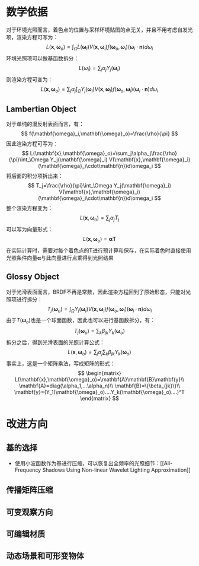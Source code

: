 # 数学依据
对于环境光照而言，着色点的位置与采样环境贴图的点无关，并且不用考虑自发光项，渲染方程可写为：
$$
L(\mathbf{x},\mathbf{\omega}_o)=\int_\Omega L(\mathbf{\omega}_i)V(\mathbf{x},\mathbf{\omega}_i)f(\mathbf{\omega}_o,\mathbf{\omega}_i)(\mathbf{\omega}_i\cdot\mathbf{n})d\omega_i
$$
环境光照项可以做基函数拆分：
$$
L(\omega_i)=\sum_j\alpha_jY_j(\mathbf{\omega}_i)
$$
则渲染方程可变为：
$$
L(\mathbf{x},\mathbf{\omega}_o)=\sum_j\alpha_j\int_\Omega Y_j(\mathbf{\omega}_i) V(\mathbf{x},\mathbf{\omega}_i)f(\mathbf{\omega}_o,\mathbf{\omega}_i)(\mathbf{\omega}_i\cdot\mathbf{n})d\omega_i
$$
## Lambertian Object
对于单纯的漫反射表面而言，有：
$$
f(\mathbf{\omega}_i,\mathbf{\omega}_o)=\frac{\rho}{\pi}
$$
因此渲染方程可写为：
$$
L(\mathbf{x},\mathbf{\omega}_o)=\sum_j\alpha_j\frac{\rho}{\pi}\int_\Omega Y_j(\mathbf{\omega}_i) V(\mathbf{x},\mathbf{\omega}_i)(\mathbf{\omega}_i\cdot\mathbf{n})d\omega_i
$$
将后面的积分项拆出来：
$$
T_j=\frac{\rho}{\pi}\int_\Omega Y_j(\mathbf{\omega}_i) V(\mathbf{x},\mathbf{\omega}_i)(\mathbf{\omega}_i\cdot\mathbf{n})d\omega_i
$$
整个渲染方程变为：
$$
L(\mathbf{x},\mathbf{\omega}_o)=\sum_j\alpha_jT_j
$$
可以写为向量形式：
$$
L(\mathbf{x},\mathbf{\omega}_o)=\mathbf{\alpha}\mathbf{T}
$$
在实际计算时，需要对每个着色点的$\mathbf{T}$进行预计算和保存，在实际着色时直接使用光照条件向量$\mathbf{\alpha}$与此向量进行点乘得到光照结果
## Glossy Object
对于光滑表面而言，BRDF不再是常数，因此渲染方程回到了原始形态，只能对光照项进行拆分：
$$
T_j(\mathbf{\omega}_o)=\int_\Omega Y_j(\mathbf{\omega}_i) V(\mathbf{x},\mathbf{\omega}_i)f(\mathbf{\omega}_o,\mathbf{\omega}_i)(\mathbf{\omega}_i\cdot\mathbf{n})d\omega_i
$$
由于$T(\mathbf{\omega}_o)$也是一个球面函数，因此也可以进行基函数拆分，有：
$$
T_j(\mathbf{\omega}_o)=\sum_k\beta_{jk}Y_k(\mathbf{\omega}_o)
$$
拆分之后，得到光滑表面的光照计算公式：
$$
L(\mathbf{x},\mathbf{\omega}_o)=\sum_j\alpha_j\sum_k\beta_{jk}Y_k(\mathbf{\omega}_o)
$$
事实上，这是一个矩阵乘法，写成矩阵的形式：
$$
\begin{matrix}
L(\mathbf{x},\mathbf{\omega}_o)=\mathbf{A}\mathbf{B}\mathbf{y}\\
\mathbf{A}=diag(\alpha_1,...\alpha_n)\\
\mathbf{B}=\{\beta_{jk}\}\\
\mathbf{y}=(Y_1(\mathbf{\omega}_o)....Y_k(\mathbf{\omega}_o)....)^T
\end{matrix}
$$

# 改进方向
## 基的选择
+ 使用小波函数作为基进行压缩，可以恢复出全频率的光照细节：[[All-Frequency Shadows Using Non-linear Wavelet Lighting Approximation]]

## 传播矩阵压缩

## 可变观察方向

## 可编辑材质

## 动态场景和可形变物体
